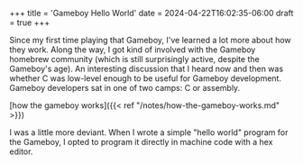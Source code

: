 +++
title = 'Gameboy Hello World'
date = 2024-04-22T16:02:35-06:00
draft = true
+++

Since my first time playing that Gameboy, I've learned a lot more about how they
work. Along the way, I got kind of involved with the Gameboy homebrew community
(which is still surprisingly active, despite the Gameboy's age). An interesting
discussion that I heard now and then was whether C was low-level enough to be
useful for Gameboy development. Gameboy developers sat in one of two camps: C or
assembly.

[how the gameboy works]({{< ref "/notes/how-the-gameboy-works.md" >}})

I was a little more deviant. When I wrote a simple "hello world" program for the
Gameboy, I opted to program it directly in machine code with a hex editor.